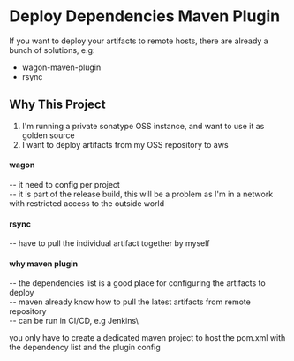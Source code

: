 # Deploy Dependencies Maven Plugin

If you want to deploy your artifacts to remote hosts, there are already a bunch of solutions, e.g:
- wagon-maven-plugin
- rsync

## Why This Project

1. I'm running a private sonatype OSS instance, and want to use it as golden source
2. I want to deploy artifacts from my OSS repository to aws

#### wagon
-- it need to config per project\
-- it is part of the release build, this will be a problem as I'm in a network with restricted access to the outside world

#### rsync
-- have to pull the individual artifact together by myself

#### why maven plugin
-- the dependencies list is a good place for configuring the artifacts to deploy\
-- maven already know how to pull the latest artifacts from remote repository\
-- can be run in CI/CD, e.g Jenkins\


you only have to create a dedicated maven project to host the pom.xml with the dependency list and the plugin config
